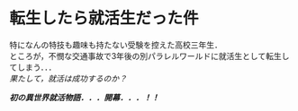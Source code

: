 # 転生したら就活生だった件

特になんの特技も趣味も持たない受験を控えた高校三年生．  
ところが，不憫な交通事故で3年後の別パラレルワールドに就活生として転生してしまう．．．    
*果たして，就活は成功するのか？*

***初の異世界就活物語．．．開幕．．．！！*** 
